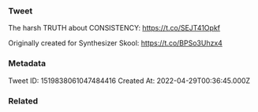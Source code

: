 ### Tweet
The harsh TRUTH about CONSISTENCY: https://t.co/SEJT41Opkf

Originally created for Synthesizer Skool: https://t.co/BPSo3Uhzx4

### Metadata
Tweet ID: 1519838061047484416
Created At: 2022-04-29T00:36:45.000Z

### Related

